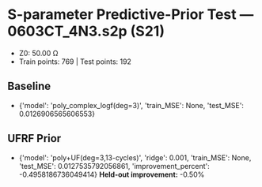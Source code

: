 # S-parameter Predictive-Prior Test — 0603CT_4N3.s2p (S21)
- Z0: 50.00 Ω
- Train points: 769  |  Test points: 192

## Baseline
- {'model': 'poly_complex_logf(deg=3)', 'train_MSE': None, 'test_MSE': 0.0126906565606553}

## UFRF Prior
- {'model': 'poly+UF(deg=3,13-cycles)', 'ridge': 0.001, 'train_MSE': None, 'test_MSE': 0.0127535792056861, 'improvement_percent': -0.4958186736049414}
**Held-out improvement:** -0.50%